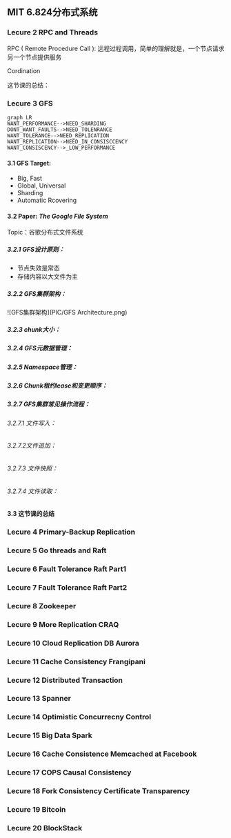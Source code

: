 ## MIT 6.824分布式系统

### Lecure 2 RPC and Threads

RPC ( Remote Procedure Call ): 远程过程调用，简单的理解就是，一个节点请求另一个节点提供服务

Cordination

这节课的总结：



### Lecure 3 GFS

```mermaid
graph LR
WANT_PERFORMANCE-->NEED_SHARDING
DONT_WANT_FAULTS-->NEED_TOLENRANCE
WANT_TOLERANCE-->NEED_REPLICATION
WANT_REPLICATION-->NEED_IN_CONSISCCENCY
WANT_CONSISCENCY-->_LOW_PERFORMANCE
```

#### 3.1  GFS Target:

- Big, Fast
- Global, Universal
- Sharding
- Automatic Rcovering



#### 3.2 Paper: *The Google File System* 

Topic：谷歌分布式文件系统

##### 3.2.1 GFS设计原则：

- 节点失效是常态
- 存储内容以大文件为主

##### 3.2.2 GFS集群架构：

![GFS集群架构](PIC/GFS Architecture.png)

##### 3.2.3 chunk大小：

##### 3.2.4 GFS元数据管理：

##### 3.2.5 Namespace管理：

##### 3.2.6 Chunk租约lease和变更顺序：

##### 3.2.7 GFS集群常见操作流程：

###### 3.2.7.1 文件写入：

###### 3.2.7.2文件追加：

###### 3.2.7.3 文件快照：

###### 3.2.7.4 文件读取：



#### 3.3 这节课的总结



### Lecure 4 Primary-Backup Replication

### Lecure 5 Go threads and Raft

### Lecure 6 Fault Tolerance Raft Part1

### Lecure 7 Fault Tolerance Raft Part2 

### Lecure 8 Zookeeper

### Lecure 9 More Replication CRAQ

### Lecure 10 Cloud Replication DB Aurora

### Lecure 11 Cache Consistency Frangipani

### Lecure 12  Distributed  Transaction

### Lecure 13 Spanner

### Lecure 14 Optimistic Concurrecny Control

### Lecure 15 Big Data Spark

### Lecure 16 Cache Consistence Memcached at Facebook

### Lecure 17 COPS Causal Consistency

### Lecure 18 Fork Consistency Certificate Transparency

### Lecure 19 Bitcoin

### Lecure 20 BlockStack